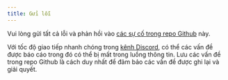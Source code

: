 ```yaml
---
title: Gửi lỗi
---
```


Vui lòng gửi tất cả lỗi và phản hồi vào [ các sự cố trong repo Github](https://github.com/solana-labs/solana/issues) này.

Với tốc độ giao tiếp nhanh chóng trong [kênh Discord](useful-links.md), có thể các vấn đề được báo cáo trong đó có thể bị mất trong luồng thông tin. Lưu các vấn đề trong repo Github là cách duy nhất để đảm bảo các vấn đề được ghi lại và giải quyết.
